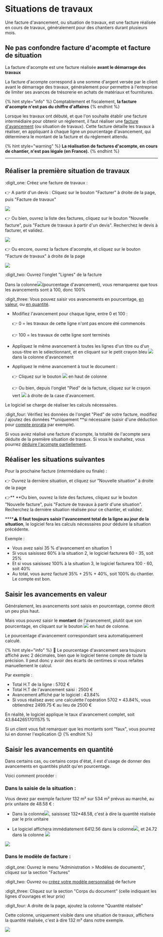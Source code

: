 # Situations de travaux

Une facture d'avancement, ou situation de travaux, est une facture réalisée en cours de travaux, généralement pour des chantiers durant plusieurs mois.

## Ne pas confondre facture d'acompte et facture de situation



La facture d'acompte est une facture réalisée **avant le démarrage des travaux**

La facture d'acompte correspond à une somme d'argent versée par le client avant le démarrage des travaux, généralement pour permettre à l'entreprise de limiter ses avances de trésorerie en achats de matériaux et fournitures.

{% hint style="info" %}
Comptablement et fiscalement, **la facture d'acompte n'est pas du chiffre d'affaires**
{% endhint %}

Lorsque les travaux ont débuté, et que l'on souhaite établir une facture intermédiaire pour obtenir un règlement, il faut réaliser une [facture d'avancement](situation-de-travaux.md) (ou situation de travaux). Cette facture détaille les travaux à réaliser, en appliquant à chaque ligne un pourcentage d'avancement, qui déterminera le montant de la facture et du règlement attendu.

{% hint style="warning" %}
**La réalisation de factures d'acompte, en cours de chantier, n'est pas légale (en France).**
{% endhint %}

****

## Réaliser la première situation de travaux

:digit_one: Créez une facture de travaux :

:point_right: A partir d'un devis : Cliquez sur le bouton "Facturer" à droite de la page, puis "Facture de travaux"

![](<../../.gitbook/assets/screenshot-153b- (1).png>)

:point_right: Ou bien, ouvrez la liste des factures, cliquez sur le bouton "Nouvelle facture", puis "Facture de travaux à partir d'un devis". Recherchez le devis à facturer, et validez.

![](../../.gitbook/assets/screenshot-154b-.png)

:point_right: Ou encore, ouvrez la facture d'acompte, et cliquez sur le bouton "Facture de travaux" à droite de la page

![](../../.gitbook/assets/screenshot-157-.png)

:digit_two: Ouvrez l'onglet "Lignes" de la facture

Dans la colonne![](../../.gitbook/assets/screenshot-158-.png)(pourcentage d'avancement), vous remarquerez que tous les avancements sont à 100, donc 100%



:digit_three: Vous pouvez saisir vos avancements en pourcentage, [en valeur](situation-de-travaux.md#saisir-les-avancements-en-valeur), ou [en quantité](situation-de-travaux.md#saisir-les-avancements-en-quantite).

*   Modifiez l'avancement pour chaque ligne, entre 0 et 100 :

    :point_right: 0 = les travaux de cette ligne n'ont pas encore été commencés

    :point_right: 100 = les travaux de cette ligne sont terminés


*   Appliquez le même avancement à toutes les lignes d'un titre ou d'un sous-titre en le sélectionnant, et en cliquant sur le petit crayon bleu ![](../../.gitbook/assets/screenshot-160-.png) dans la colonne d'avancement


*   Appliquez le même avancement à tout le document :

    :point_right: Cliquez sur le bouton ![](../../.gitbook/assets/screenshot-158a-.png) en haut de colonne

    :point_right: Ou bien, depuis l'onglet "Pied" de la facture, cliquez sur le crayon vert ![](../../.gitbook/assets/screenshot-161-.png) à droite de la case d'avancement.

Le logiciel se charge de réaliser les calculs nécessaires.



:digit_four: Vérifiez les données de l'onglet "Pied" de votre facture, modifiez / ajoutez des données **uniquement **si nécessaire (saisir d'une déduction pour [compte prorata](../les-devis/deductions-complementaires/le-compte-prorata.md#dans-la-facture) par exemple).

Si vous aviez réalisé une facture d'acompte, la totalité de l'acompte sera déduite de la première situation de travaux. Si vous le souhaitez, vous pourrez [déduire l'acompte partiellement](la-facture-dacompte.md#deduction-partielle-de-lacompte).



## Réaliser les situations suivantes

Pour la prochaine facture (intermédiaire ou finale) :

:point_right: Ouvrez la dernière situation, et cliquez sur "Nouvelle situation" à droite de la page

:point_right:** **Ou bien, ouvrez la liste des factures, cliquez sur le bouton "Nouvelle facture", puis "Facture de travaux à partir d'une situation". Recherchez la dernière situation réalisée pour ce chantier, et validez.



****:warning: **Il faut toujours saisir l'avancement total de la ligne au jour de la situation**, le logiciel fera les calculs nécessaires pour déduire la situation précédente.

Exemple :

* Vous avez saisi 35 % d'avancement en situation 1
* Si vous saisissez 60% à la situation 2, le logiciel facturera 60 - 35, soit 25%
* Et si vous saisissez 100% à la situation 3, le logiciel facturera 100 - 60, soit 40%
*   Au total, vous aurez facturé 35% + 25% + 40%, soit 100% du chantier. Le compte est bon.



## Saisir les avancements en valeur

Généralement, les avancements sont saisis en pourcentage, comme décrit un peu plus haut.

Mais vous pouvez saisir le **montant** de l'avancement, plutôt que son pourcentage, en cliquant sur le bouton ![](../../.gitbook/assets/screenshot-158a-.png) en haut de colonne.

Le pourcentage d'avancement correspondant sera automatiquement calculé.

{% hint style="info" %}
:bell: Le pourcentage d'avancement sera toujours affiché avec 2 décimales, bien que le logiciel tienne compte de toute la précision. Il peut donc y avoir des écarts de centimes si vous refaites manuellement le calcul. 

Par exemple :

* Total H.T de la ligne : 5702 €
* Total H.T de l'avancement saisi : 2500 €
* Avancement affiché par le logiciel : 43.84%
* Si vous réalisez avec une calculette l'opération 5702 \* 43.84%, vous obtiendrez 2499.75 € au lieu de 2500 €

En réalité, le logiciel applique le taux d'avancement complet, soit ‭‭43.84426517011575 ‬%

Si un client vous fait remarquer que les montants sont "faux", vous pourrez lui en donner l'explication :wink: 
{% endhint %}

## Saisir les avancements en quantité

Dans certains cas, ou certains corps d'état, il est d'usage de donner des avancements en quantités plutôt qu'en pourcentage.

Voici comment procéder :

### Dans la saisie de la situation :

Vous devez par exemple facturer  132 m²  sur  534 m²  prévus au marché, au prix unitaire de 48.58 € :

*   Dans la colonne![](../../.gitbook/assets/screenshot-158b-.png), saisissez 132\*48.58, c'est à dire la quantité réalisée par le prix unitaire


* Le logiciel affichera immédiatement 6412.56 dans la colonne![](../../.gitbook/assets/screenshot-158b-.png), et 24.72 dans la colonne ![](../../.gitbook/assets/screenshot-158-.png) 

![](../../.gitbook/assets/screenshot-162b-.png)



### Dans le modèle de facture :

:digit_one: Ouvrez le menu "Administration > Modèles de documents", cliquez sur la section "Factures"

:digit_two: Ouvrez ou [créez votre modèle personnalisé](../modeles-de-document.md#creer-un-modele) de facture

:digit_three: Cliquez sur la section "Corps du document" (celle indiquant les lignes d'ouvrages et leur prix)

:digit_four: A droite de la page, ajoutez la colonne "Quantité réalisée"

Cette colonne, uniquement visible dans une situation de travaux, affichera la quantité réalisée, c'est à dire 132 m² dans notre exemple.

![](../../.gitbook/assets/screenshot-163a-.png)
